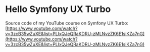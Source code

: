 # Hello Symfony UX Turbo

Source code of my YouTube course on Symfony UX Turbo: [https://www.youtube.com/watch?v=3zcB35wZuXE&list=PLlxQJeQRaKDRU-zMLNvzZK6E1siKZa7nG](https://www.youtube.com/watch?v=3zcB35wZuXE&list=PLlxQJeQRaKDRU-zMLNvzZK6E1siKZa7nG)

